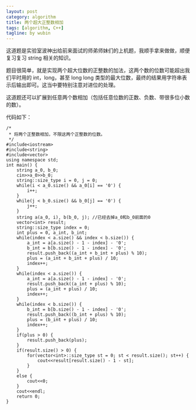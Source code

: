 ```yaml
---
layout: post
category: algorithm
title: 两个超大正整数相加
tags: [algorithm, C++]
tagline: by wubin
---
```


这道题是实验室波神出给前来面试的师弟师妹们的上机题，我顺手拿来做做，顺便复习复习 string 相关的知识。

题目很简单，就是实现两个超大位数的正整数的加法，这两个数的位数可能超出我们平时用的 int，long，甚至 long long 类型的最大位数，最终的结果用字符串表示后输出即可。这当中要特别注意对进位的处理。

<!--more-->

这道题还可以扩展到任意两个数相加（包括任意位数的正数、负数、带很多位小数的数）。

代码如下：


    /*
     * 将两个正整数相加，不限这两个正整数的位数。
     */
    #include<iostream>
    #include<string>
    #include<vector>
    using namespace std;
    int main() {
        string a_0, b_0;
        cin>>a_0>>b_0;
        string::size_type i = 0, j = 0;
        while(i < a_0.size() && a_0[i] == '0') {
            i++;
        }
        while(j < b_0.size() && b_0[j] == '0') {
            j++;
        }
        string a(a_0, i), b(b_0, j); //已经去掉a_0和b_0前面的0
        vector<int> result;
        string::size_type index = 0;
        int plus = 0, a_int, b_int;
        while(index < a.size() && index < b.size()) {
            a_int = a[a.size() - 1 - index] - '0';
            b_int = b[b.size() - 1 - index] - '0';
            result.push_back((a_int + b_int + plus) % 10);
            plus = (a_int + b_int + plus) / 10;
            index++;
        }
        while(index < a.size()) {
            a_int = a[a.size() - 1 - index] - '0';
            result.push_back((a_int + plus) % 10);
            plus = (a_int + plus) / 10;
            index++;
        }
        while(index < b.size()) {
            b_int = b[b.size() - 1 - index] - '0';
            result.push_back((b_int + plus) % 10);
            plus = (b_int + plus) / 10;
            index++;
        }
        if(plus > 0) {
            result.push_back(plus);
        }
        if(result.size() > 0) {
            for(vector<int>::size_type st = 0; st < result.size(); st++) {
                cout<<result[result.size() - 1 - st];
            }
        }
        else {
            cout<<0;
        }
        cout<<endl;
        return 0;
    }